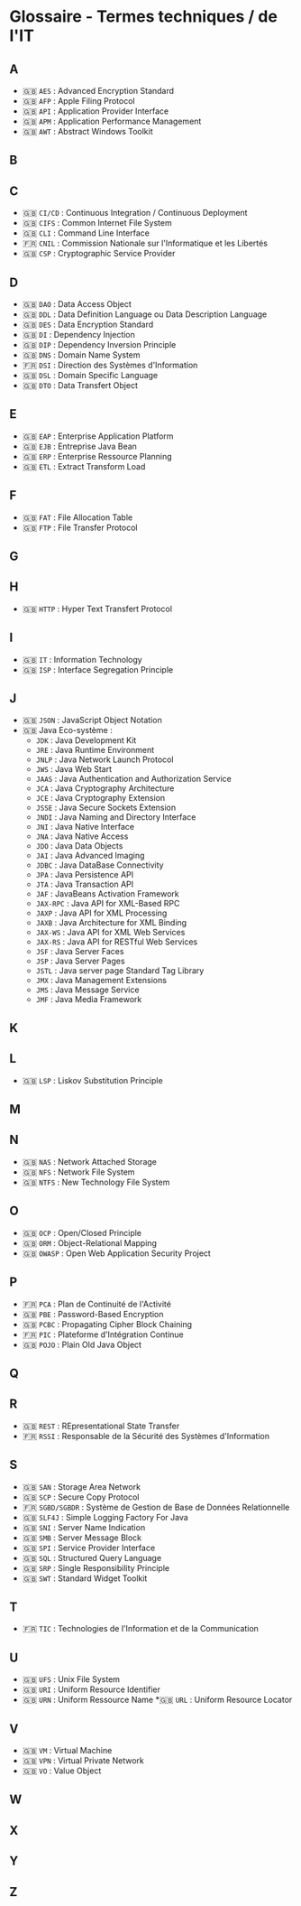 # Glossaire - Termes techniques / de l'IT

## A

* :uk: `AES` : Advanced Encryption Standard
* :uk: `AFP` : Apple Filing Protocol
* :uk: `API` : Application Provider Interface
* :uk: `APM` : Application Performance Management
* :uk: `AWT` : Abstract Windows Toolkit

## B

## C

* :uk: `CI/CD` : Continuous Integration / Continuous Deployment
* :uk: `CIFS` : Common Internet File System
* :uk: `CLI` : Command Line Interface
* :fr: `CNIL` : Commission Nationale sur l'Informatique et les Libertés
* :uk: `CSP` : Cryptographic Service Provider

## D

* :uk: `DAO` : Data Access Object
* :uk: `DDL` : Data Definition Language ou Data Description Language
* :uk: `DES` : Data Encryption Standard
* :uk: `DI` : Dependency Injection
* :uk: `DIP` : Dependency Inversion Principle
* :uk: `DNS` : Domain Name System
* :fr: `DSI` : Direction des Systèmes d'Information
* :uk: `DSL` : Domain Specific Language
* :uk: `DTO` : Data Transfert Object

## E

* :uk: `EAP` : Enterprise Application Platform
* :uk: `EJB` : Entreprise Java Bean
* :uk: `ERP` : Enterprise Ressource Planning
* :uk: `ETL` : Extract Transform Load

## F

* :uk: `FAT` : File Allocation Table
* :uk: `FTP` : File Transfer Protocol

## G

## H

* :uk: `HTTP` : Hyper Text Transfert Protocol

## I

* :uk: `IT` : Information Technology
* :uk: `ISP` : Interface Segregation Principle

## J

* :uk: `JSON` : JavaScript Object Notation
* :uk: Java Eco-système :
  * `JDK` : Java Development Kit
  * `JRE` : Java Runtime Environment
  * `JNLP` : Java Network Launch Protocol
  * `JWS` : Java Web Start
  * `JAAS` : Java Authentication and Authorization Service
  * `JCA` : Java Cryptography Architecture
  * `JCE` : Java Cryptography Extension
  * `JSSE` : Java Secure Sockets Extension
  * `JNDI` : Java Naming and Directory Interface
  * `JNI` : Java Native Interface
  * `JNA` : Java Native Access
  * `JDO` : Java Data Objects
  * `JAI` : Java Advanced Imaging
  * `JDBC` : Java DataBase Connectivity
  * `JPA` : Java Persistence API
  * `JTA` : Java Transaction API
  * `JAF` : JavaBeans Activation Framework
  * `JAX-RPC` : Java API for XML-Based RPC
  * `JAXP` : Java API for XML Processing
  * `JAXB` : Java Architecture for XML Binding
  * `JAX-WS` : Java API for XML Web Services
  * `JAX-RS` : Java API for RESTful Web Services
  * `JSF` : Java Server Faces
  * `JSP` : Java Server Pages
  * `JSTL` : Java server page Standard Tag Library
  * `JMX` : Java Management Extensions
  * `JMS` : Java Message Service
  * `JMF` : Java Media Framework

## K

## L

* :uk: `LSP` : Liskov Substitution Principle

## M

## N

* :uk: `NAS` : Network Attached Storage
* :uk: `NFS` : Network File System
* :uk: `NTFS` : New Technology File System

## O

* :uk: `OCP` : Open/Closed Principle
* :uk: `ORM` : Object-Relational Mapping
* :uk: `OWASP` : Open Web Application Security Project

## P

* :fr: `PCA` : Plan de Continuité de l'Activité
* :uk: `PBE` : Password-Based Encryption
* :uk: `PCBC` : Propagating Cipher Block Chaining
* :fr: `PIC` : Plateforme d'Intégration Continue
* :uk: `POJO` : Plain Old Java Object

## Q

## R

* :uk: `REST` : REpresentational State Transfer
* :fr: `RSSI` : Responsable de la Sécurité des Systèmes d'Information

## S

* :uk: `SAN` : Storage Area Network
* :uk: `SCP` : Secure Copy Protocol
* :fr: `SGBD/SGBDR` : Système de Gestion de Base de Données Relationnelle
* :uk: `SLF4J` : Simple Logging Factory For Java
* :uk: `SNI` : Server Name Indication
* :uk: `SMB` : Server Message Block
* :uk: `SPI` : Service Provider Interface
* :uk: `SQL` : Structured Query Language
* :uk: `SRP` : Single Responsibility Principle
* :uk: `SWT` : Standard Widget Toolkit

## T

* :fr: `TIC` : Technologies de l'Information et de la Communication

## U

* :uk: `UFS` : Unix File System
* :uk: `URI` : Uniform Resource Identifier
* :uk: `URN` : Uniform Ressource Name
*:uk:  `URL` : Uniform Resource Locator

## V

* :uk: `VM` : Virtual Machine
* :uk: `VPN` : Virtual Private Network
* :uk: `VO` : Value Object

## W

## X

## Y

## Z
